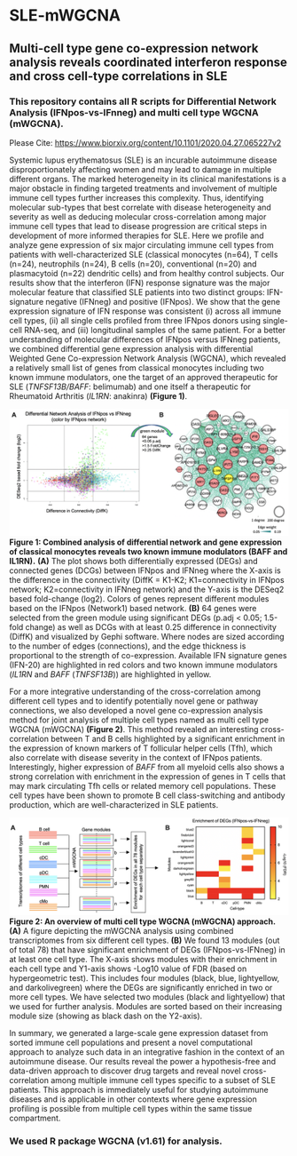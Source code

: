 # SLE-mWGCNA

## Multi-cell type gene co-expression network analysis reveals coordinated interferon response and cross cell-type correlations in SLE

### This repository contains all R scripts for Differential Network Analysis (IFNpos-vs-IFnneg) and multi cell type WGCNA (mWGCNA).

Please Cite: https://www.biorxiv.org/content/10.1101/2020.04.27.065227v2

Systemic lupus erythematosus (SLE) is an incurable autoimmune disease disproportionately affecting women and may lead to damage in multiple different organs. The marked heterogeneity in its clinical manifestations is a major obstacle in finding targeted treatments and involvement of multiple immune cell types further increases this complexity. Thus, identifying molecular sub-types that best correlate with disease heterogeneity and severity as well as deducing molecular cross-correlation among major immune cell types that lead to disease progression are critical steps in development of more informed therapies for SLE. Here we profile and analyze gene expression of six major circulating immune cell types from patients with well-characterized SLE (classical monocytes (n=64), T cells (n=24), neutrophils (n=24), B cells (n=20), conventional (n=20) and plasmacytoid (n=22) dendritic cells) and from healthy control subjects.  Our results show that the interferon (IFN) response signature was the major molecular feature that classified SLE patients into two distinct groups: IFN-signature negative (IFNneg) and positive (IFNpos). We show that the gene expression signature of IFN response was consistent (i) across all immune cell types, (ii) all single cells profiled from three IFNpos donors using single-cell RNA-seq, and (iii) longitudinal samples of the same patient. For a better understanding of molecular differences of IFNpos versus IFNneg patients, we combined differential gene expression analysis with differential Weighted Gene Co-expression Network Analysis (WGCNA), which revealed a relatively small list of genes from classical monocytes including two known immune modulators, one the target of an approved therapeutic for SLE (*TNFSF13B/BAFF*: belimumab) and one itself a therapeutic for Rheumatoid Arthritis (*IL1RN*: anakinra) **(Figure 1)**. 

![Optional Text](DifferentialNetworkAnalysis_IFNpos-vs-IFNneg/DNA.png)
**Figure 1: Combined analysis of differential network and gene expression of classical monocytes reveals two known immune modulators (BAFF and IL1RN).** **(A)** The plot shows both differentially expressed (DEGs) and connected genes (DCGs) between IFNpos and IFNneg where the X-axis is the difference in the connectivity (DiffK = K1-K2; K1=connectivity in IFNpos network; K2=connectivity in IFNneg network) and the Y-axis is the DESeq2 based fold-change (log2). Colors of genes represent different modules based on the IFNpos (Network1) based network. **(B)** 64 genes were selected from the green module using significant DEGs (p.adj < 0.05; 1.5-fold change) as well as DCGs with at least 0.25 difference in connectivity (DiffK) and visualized by Gephi software. Where nodes are sized according to the number of edges (connections), and the edge thickness is proportional to the strength of co-expression. Available IFN signature genes (IFN-20) are highlighted in red colors and two known immune modulators (*IL1RN* and *BAFF* (*TNFSF13B*)) are highlighted in yellow. 

For a more integrative understanding of the cross-correlation among different cell types and to identify potentially novel gene or pathway connections, we also developed a novel gene co-expression analysis method for joint analysis of multiple cell types named as multi cell type WGCNA (mWGCNA) **(Figure 2)**. This method revealed an interesting cross-correlation between T and B cells highlighted by a significant enrichment in the expression of known markers of T follicular helper cells (Tfh), which also correlate with disease severity in the context of IFNpos patients. Interestingly, higher expression of *BAFF* from all myeloid cells also shows a strong correlation with enrichment in the expression of genes in T cells that may mark circulating Tfh cells or related memory cell populations. These cell types have been shown to promote B cell class-switching and antibody production, which are well-characterized in SLE patients. 

![Optional Text](mWGCNA/mWGCNA.png)
**Figure 2: An overview of multi cell type WGCNA (mWGCNA) approach.** **(A)** A figure depicting the mWGCNA analysis using combined transcriptomes from six different cell types. **(B)** We found 13 modules (out of total 78) that have significant enrichment of DEGs (IFNpos-vs-IFNneg) in at least one cell type. The X-axis shows modules with their enrichment in each cell type and Y1-axis shows -Log10 value of FDR (based on hypergeometric test). This includes four modules (black, blue, lightyellow, and darkolivegreen) where the DEGs are significantly enriched in two or more cell types. We have selected two modules (black and lightyellow) that we used for further analysis. Modules are sorted based on their increasing module size (showing as black dash on the Y2-axis).

In summary, we generated a large-scale gene expression dataset from sorted immune cell populations and present a novel computational approach to analyze such data in an integrative fashion in the context of an autoimmune disease. Our results reveal the power a hypothesis-free and data-driven approach to discover drug targets and reveal novel cross-correlation among multiple immune cell types specific to a subset of SLE patients. This approach is immediately useful for studying autoimmune diseases and is applicable in other contexts where gene expression profiling is possible from multiple cell types within the same tissue compartment.

### We used R package WGCNA (v1.61) for analysis.
